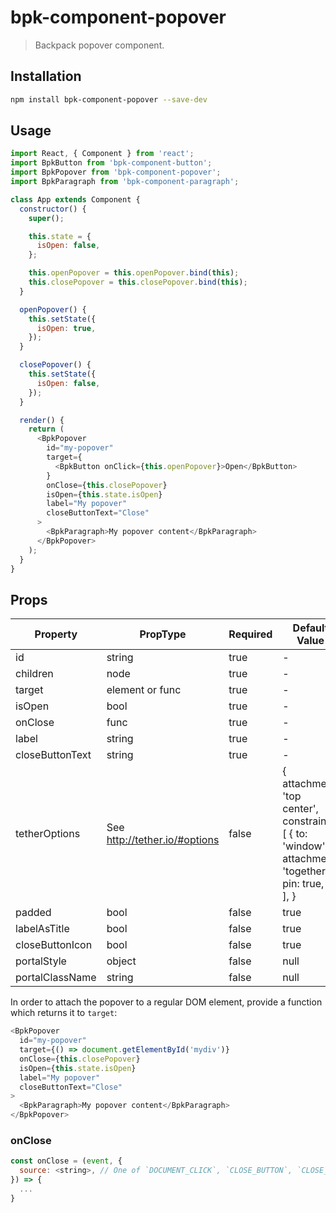 # bpk-component-popover

> Backpack popover component.

## Installation

```sh
npm install bpk-component-popover --save-dev
```

## Usage

```js
import React, { Component } from 'react';
import BpkButton from 'bpk-component-button';
import BpkPopover from 'bpk-component-popover';
import BpkParagraph from 'bpk-component-paragraph';

class App extends Component {
  constructor() {
    super();

    this.state = {
      isOpen: false,
    };

    this.openPopover = this.openPopover.bind(this);
    this.closePopover = this.closePopover.bind(this);
  }

  openPopover() {
    this.setState({
      isOpen: true,
    });
  }

  closePopover() {
    this.setState({
      isOpen: false,
    });
  }

  render() {
    return (
      <BpkPopover
        id="my-popover"
        target={
          <BpkButton onClick={this.openPopover}>Open</BpkButton>
        }
        onClose={this.closePopover}
        isOpen={this.state.isOpen}
        label="My popover"
        closeButtonText="Close"
      >
        <BpkParagraph>My popover content</BpkParagraph>
      </BpkPopover>
    );
  }
}
```

## Props

| Property              | PropType                      | Required | Default Value |
| --------------------- | ----------------------------- | -------- | ------------- |
| id                    | string                        | true     | -             |
| children              | node                          | true     | -             |
| target                | element or func               | true     | -             |
| isOpen                | bool                          | true     | -             |
| onClose               | func                          | true     | -             |
| label                 | string                        | true     | -             |
| closeButtonText       | string                        | true     | -             |
| tetherOptions         | See http://tether.io/#options | false    | { attachment: 'top center', constraints: [ { to: 'window', attachment: 'together', pin: true, }, ], } |
| padded                | bool                          | false    | true          |
| labelAsTitle          | bool                          | false    | true          |
| closeButtonIcon       | bool                          | false    | true          |
| portalStyle           | object                        | false    | null          |
| portalClassName       | string                        | false    | null          |

In order to attach the popover to a regular DOM element, provide a function which returns it to `target`:

```js
<BpkPopover
  id="my-popover"
  target={() => document.getElementById('mydiv')}
  onClose={this.closePopover}
  isOpen={this.state.isOpen}
  label="My popover"
  closeButtonText="Close"
>
  <BpkParagraph>My popover content</BpkParagraph>
</BpkPopover>
```

### onClose

```js
const onClose = (event, {
  source: <string>, // One of `DOCUMENT_CLICK`, `CLOSE_BUTTON`, `CLOSE_LINK`, `ESCAPE`
}) => {
  ...
}
```
